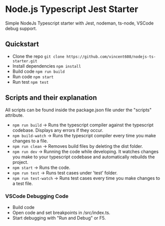 # Node.js Typescript Jest Starter

Simple NodeJs Typescript starter with Jest, nodeman, ts-node, VSCode debug support.

## Quickstart

- Clone the repo `git clone https://github.com/vincent608/nodejs-ts-starter.git`
- Install dependencies `npm install`
- Build code `npm run build`
- Run code `npm start`
- Run test `npm test`

## Scripts and their explanation

All scripts can be found inside the package.json file under the "scripts"
attribute.

- `npm run build` -> Runs the typescript compiler against the typescript
  codebase. Displays any errors if they occur.
- `npm build-watch` -> Runs the typescript compiler every time you make
  changes to a file.
- `npm run clean` -> Removes build files by deleting the dist folder.
- `npm run dev` -> Running the code while developing. It watches changes 
  you make to your typescript codebase and automatically rebuilds the project. 
- `npm start` -> Runs the code.
- `npm run test` -> Runs test cases under 'test' folder.
- `npm run test-watch` -> Runs test cases every time you make
  changes to a test file.

### VSCode Debugging Code

- Build code
- Open code and set breakpoints in /src/index.ts.
- Start debugging with "Run and Debug" or F5.